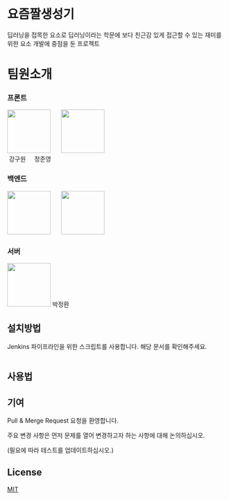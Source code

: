 # 요즘짤생성기

딥러닝을 접목한 요소로 딥러닝이라는 학문에 보다 친근감 있게 접근할 수 있는 재미를 위한 요소 개발에 중점을 둔 프로젝트 

# 팀원소개
### 프론트
<img src="/uploads/95c86ac00bb9068fbaddfde923ea99f8/goo.jpg" width="100px" height="100px">  &nbsp;&nbsp;&nbsp;&nbsp;
<img src="/uploads/ba2a3448a0c37d1793d6c6ee48c57055/4.jpg" width="100px" height="100px"> 
<br>&nbsp;강구원 &nbsp;&nbsp;&nbsp; 정준영 

### 백엔드
<img src="/uploads/7640898ee20c5daec513d93820395bf8/2.jpg" width="100px" height="100px"> &nbsp;&nbsp;&nbsp;&nbsp;
<img src="/uploads/102c25d71feaf1951631d7100c99c180/3.jpg" width="100px" height="100px"> 

### 서버
<img src="/uploads/caba213988a96f88a9509cf2d29a3b9a/5.png" width="100px" height="100px"> 박정환

## 설치방법

Jenkins 파이프라인을 위한 스크립트를 사용합니다. 해당 문서를 확인해주세요.

```bash
```

## 사용법



## 기여
Pull & Merge Request 요청을 환영합니다. 

주요 변경 사항은 먼저 문제를 열어 변경하고자 하는 사항에 대해 논의하십시오.

(필요에 따라 테스트를 업데이트하십시오.)

## License
[MIT](https://choosealicense.com/licenses/mit/)